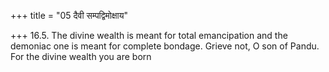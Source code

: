 +++
title = "05 दैवी सम्पद्विमोक्षाय"

+++
16.5. The divine wealth is meant for total emancipation and the demoniac
one is meant for complete bondage. Grieve not, O son of Pandu. For the
divine wealth you are born
